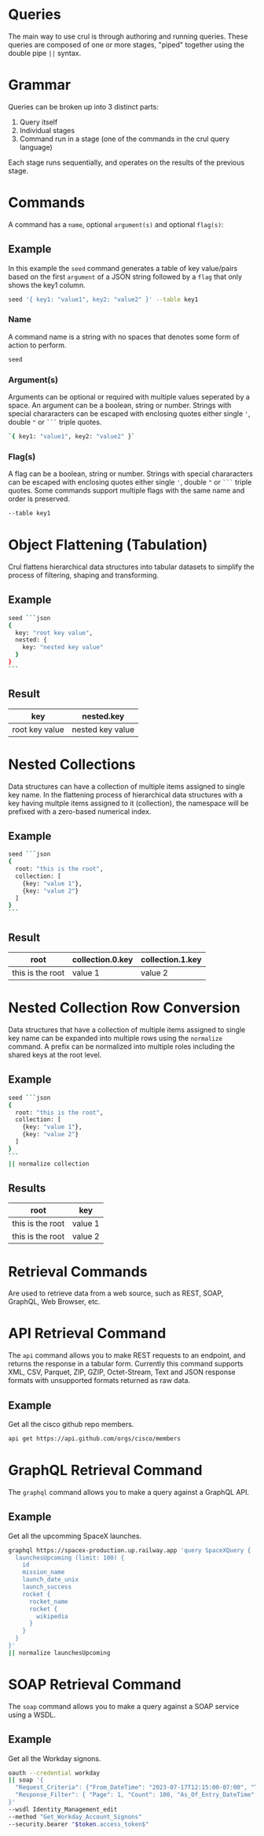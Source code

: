 # Queries

The main way to use crul is through authoring and running queries. These queries are composed of one or more stages, "piped" together using the double pipe `||` syntax.

# Grammar

Queries can be broken up into 3 distinct parts:
1. Query itself
2. Individual stages
3. Command run in a stage (one of the commands in the crul query language)

Each stage runs sequentially, and operates on the results of the previous stage.

# Commands

A command has a `name`, optional `argument(s)` and optional `flag(s)`:

## Example

In this example the `seed` command generates a table of key value/pairs based on the first `argument` of a JSON string followed by a `flag` that only shows the key1 column.

```bash
seed '{ key1: "value1", key2: "value2" }' --table key1
```

### Name

A command name is a string with no spaces that denotes some form of action to perform.

```bash
seed
```

### Argument(s)

Arguments can be optional or required with multiple values seperated by a space. An argument can be a boolean, string or number. Strings with special chararacters can be escaped with enclosing quotes either single `'`, double `"` or <code>\`\`\`</code> triple quotes. 

```bash
`{ key1: "value1", key2: "value2" }`
```

### Flag(s)

A flag can be a boolean, string or number. Strings with special chararacters can be escaped with enclosing quotes either single `'`, double `"` or <code>\`\`\`</code> triple quotes.  Some commands support multiple flags with the same name and order is preserved.

```bash
--table key1
```

# Object Flattening (Tabulation)

Crul flattens hierarchical data structures into tabular datasets to simplify the process of filtering, shaping and transforming.

## Example

````bash
seed ```json
{
  key: "root key value",
  nested: {
    key: "nested key value" 
  }
}
```
````

## Result

| key    | nested.key |
| -------- | ------- |
| root key value  | nested key value |


# Nested Collections 

Data structures can have a collection of multiple items assigned to single key name. In the flattening process of hierarchical data structures with a key having multple items assigned to it (collection), the namespace will be prefixed with a zero-based numerical index. 

## Example 

````bash
seed ```json
{
  root: "this is the root",
  collection: [
    {key: "value 1"},
    {key: "value 2"}
  ]
}
```
````

## Result

| root    | collection.0.key | collection.1.key |
| -------- | ------- | ------- |
| this is the root | value 1 | value 2 |

# Nested Collection Row Conversion

Data structures that have a collection of multiple items assigned to single key name can be expanded into multiple rows using the `normalize` command. A prefix can be normalized into multiple roles including the shared keys at the root level.  

## Example

````bash
seed ```json
{
  root: "this is the root",
  collection: [
    {key: "value 1"},
    {key: "value 2"}
  ]
}
```
|| normalize collection
````

## Results

| root    | key | 
| -------- | ------- | 
| this is the root | value 1 | 
| this is the root | value 2 | 

# Retrieval Commands

Are used to retrieve data from a web source, such as REST, SOAP, GraphQL, Web Browser, etc.

# API Retrieval Command

The `api` command allows you to make REST requests to an endpoint, and returns the response in a tabular form. Currently this command supports XML, CSV, Parquet, ZIP, GZIP, Octet-Stream, Text and JSON response formats with unsupported formats returned as raw data.

## Example

Get all the cisco github repo members.

```bash
api get https://api.github.com/orgs/cisco/members
```

# GraphQL Retrieval Command

The `graphql` command allows you to make a query against a GraphQL API.

## Example

Get all the upcomming SpaceX launches.

```bash
graphql https://spacex-production.up.railway.app 'query SpaceXQuery {
  launchesUpcoming (limit: 100) {
    id
    mission_name
    launch_date_unix
    launch_success    
    rocket {
      rocket_name
      rocket {
        wikipedia
      }
    }    
  }
}'
|| normalize launchesUpcoming
```

# SOAP Retrieval Command

The `soap` command allows you to make a query against a SOAP service using a WSDL.

## Example

Get all the Workday signons. 

```bash
oauth --credential workday
|| soap '{
  "Request_Criteria": {"From_DateTime": "2023-07-17T12:15:00-07:00", "To_DateTime": "2023-07-17T13:15:00-07:00"},
  "Response_Filter": { "Page": 1, "Count": 100, "As_Of_Entry_DateTime": "2023-07-17T12:15:00-07:00" }
}'
--wsdl Identity_Management_edit
--method "Get_Workday_Account_Signons"
--security.bearer "$token.access_token$"
```

